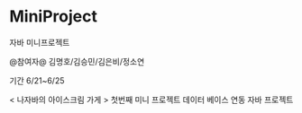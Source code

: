 # MiniProject
자바 미니프로젝트

@참여자@
김명호/김승민/김은비/정소연

기간 6/21~6/25

< 나자바의 아이스크림 가게 >
첫번째 미니 프로젝트
데이터 베이스 연동 자바 프로젝트

